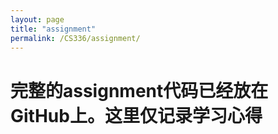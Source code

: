 ```yaml
---
layout: page
title: "assignment"
permalink: /CS336/assignment/
---
```


# 完整的assignment代码已经放在GitHub上。这里仅记录学习心得

